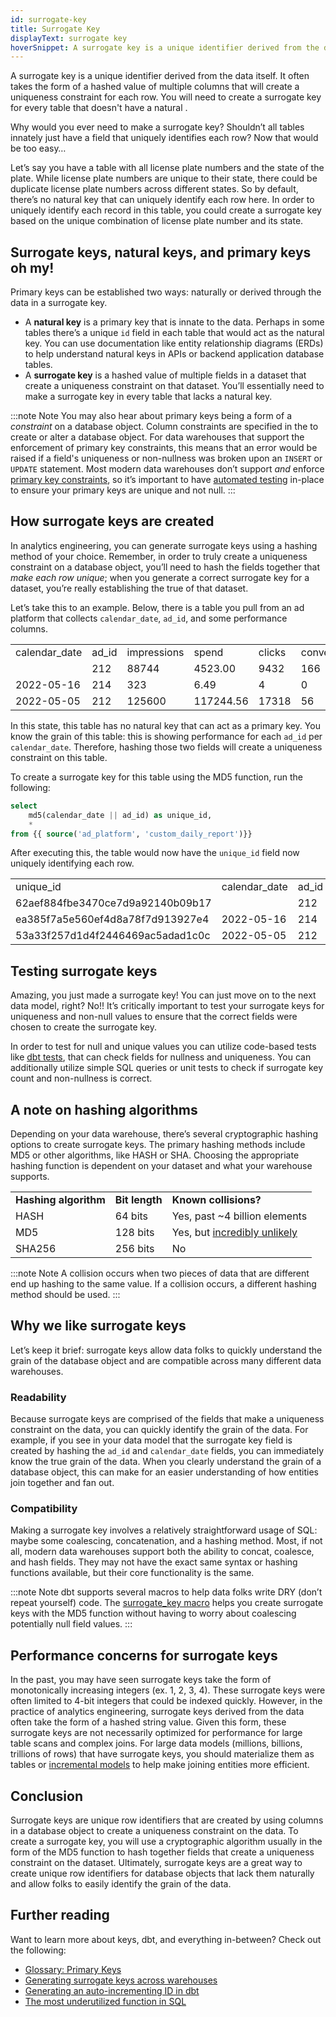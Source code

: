 ```yaml
---
id: surrogate-key
title: Surrogate Key
displayText: surrogate key  
hoverSnippet: A surrogate key is a unique identifier derived from the data itself. It often takes the form of a hashed value of multiple columns that will create a uniqueness constraint for each row.
---
```


A surrogate key is a unique identifier derived from the data itself. It often takes the form of a hashed value of multiple columns that will create a uniqueness constraint for each row. You will need to create a surrogate key for every table that doesn't have a natural <Term id="primary-key" />. 

Why would you ever need to make a surrogate key? Shouldn’t all tables innately just have a field that uniquely identifies each row? Now that would be too easy…

Let’s say you have a table with all license plate numbers and the state of the plate. While license plate numbers are unique to their state, there could be duplicate license plate numbers across different states. So by default, there’s no natural key that can uniquely identify each row here. In order to uniquely identify each record in this table, you could create a surrogate key based on the unique combination of license plate number and its state.

## Surrogate keys, natural keys, and primary keys oh my!

Primary keys can be established two ways: naturally or derived through the data in a surrogate key.

* A __natural key__ is a primary key that is innate to the data. Perhaps in some tables there’s a unique `id` field in each table that would act as the natural key. You can use documentation like entity relationship diagrams (ERDs) to help understand natural keys in APIs or backend application database tables. 
* A __surrogate key__ is a hashed value of multiple fields in a dataset that create a uniqueness constraint on that dataset. You’ll essentially need to make a surrogate key in every table that lacks a natural key.

:::note Note
You may also hear about primary keys being a form of a _constraint_ on a database object. Column constraints are specified in the <Term id="ddl" /> to create or alter a database object. For data warehouses that support the enforcement of primary key constraints, this means that an error would be raised if a field's uniqueness or non-nullness was broken upon an `INSERT` or `UPDATE` statement. Most modern data warehouses don’t support _and_ enforce [primary key constraints](https://docs.getdbt.com/terms/primary-key#Data-warehouse-support-for-primary-keys), so it’s important to have [automated testing](https://docs.getdbt.com/blog/primary-key-testing#how-to-test-primary-keys-with-dbt) in-place to ensure your primary keys are unique and not null.
:::

## How surrogate keys are created

In analytics engineering, you can generate surrogate keys using a hashing method of your choice. Remember, in order to truly create a uniqueness constraint on a database object, you’ll need to hash the fields together that _make each row unique_; when you generate a correct surrogate key for a dataset, you’re really establishing the true <Term id="grain" /> of that dataset.

Let’s take this to an example. Below, there is a table you pull from an ad platform that collects `calendar_date`, `ad_id`, and some performance columns.

<table>
  <tr>
   <td>calendar_date
   </td>
   <td>ad_id
   </td>
   <td>impressions
   </td>
   <td>spend
   </td>
   <td>clicks
   </td>
   <td>conversions
   </td>
  </tr>
  <tr>
   <td>
   </td>
   <td>212
   </td>
   <td>88744
   </td>
   <td>4523.00
   </td>
   <td>9432
   </td>
   <td>166
   </td>
  </tr>
  <tr>
   <td>2022-05-16
   </td>
   <td>214
   </td>
   <td>323
   </td>
   <td>6.49
   </td>
   <td>4
   </td>
   <td>0
   </td>
  </tr>
  <tr>
   <td>2022-05-05
   </td>
   <td>212
   </td>
   <td>125600
   </td>
   <td>117244.56
   </td>
   <td>17318
   </td>
   <td>56
   </td>
  </tr>
</table>


In this state, this table has no natural key that can act as a primary key. You know the grain of this table: this is showing performance for each `ad_id` per `calendar_date`. Therefore, hashing those two fields will create a uniqueness constraint on this table.

To create a surrogate key for this table using the MD5 function, run the following:

```sql
select 
	md5(calendar_date || ad_id) as unique_id,
	*
from {{ source('ad_platform', 'custom_daily_report')}}
```

After executing this, the table would now have the `unique_id` field now uniquely identifying each row.

<table>
  <tr>
   <td>unique_id
   </td>
   <td>calendar_date
   </td>
   <td>ad_id
   </td>
   <td>impressions
   </td>
   <td>spend
   </td>
   <td>clicks
   </td>
   <td>conversions
   </td>
  </tr>
  <tr>
   <td>62aef884fbe3470ce7d9a92140b09b17
   </td>
   <td>
   </td>
   <td>212
   </td>
   <td>88744
   </td>
   <td>4523.00
   </td>
   <td>9432
   </td>
   <td>166
   </td>
  </tr>
  <tr>
   <td>ea385f7a5e560ef4d8a78f7d913927e4
   </td>
   <td>2022-05-16
   </td>
   <td>214
   </td>
   <td>323
   </td>
   <td>6.49
   </td>
   <td>4
   </td>
   <td>0
   </td>
  </tr>
  <tr>
   <td>53a33f257d1d4f2446469ac5adad1c0c
   </td>
   <td>2022-05-05
   </td>
   <td>212
   </td>
   <td>125600
   </td>
   <td>117244.56
   </td>
   <td>17318
   </td>
   <td>56
   </td>
  </tr>
</table>

## Testing surrogate keys

Amazing, you just made a surrogate key! You can just move on to the next data model, right? No!! It’s  critically important to test your surrogate keys for uniqueness and non-null values to ensure that the correct fields were chosen to create the surrogate key.

In order to test for null and unique values you can utilize code-based tests like [dbt tests](https://docs.getdbt.com/docs/building-a-dbt-project/tests), that can check fields for nullness and uniqueness. You can additionally utilize simple SQL queries or unit tests to check if surrogate key count and non-nullness is correct.

## A note on hashing algorithms

Depending on your data warehouse, there’s several cryptographic hashing options to create surrogate keys. The primary hashing methods include MD5 or other algorithms, like HASH or SHA. Choosing the appropriate hashing function is dependent on your dataset and what your warehouse supports.

<table>
  <tr>
   <td><strong>Hashing algorithm</strong>
   </td>
   <td><strong>Bit length</strong>
   </td>
   <td><strong>Known collisions?</strong>
   </td>
  </tr>
  <tr>
   <td>HASH
   </td>
   <td>64 bits
   </td>
   <td>Yes, past ~4 billion elements
   </td>
  </tr>
  <tr>
   <td>MD5
   </td>
   <td>128 bits
   </td>
   <td>Yes, but <a href="https://stackoverflow.com/questions/201705/how-many-random-elements-before-md5-produces-collisions">incredibly unlikely</a>
   </td>
  </tr>
  <tr>
   <td>SHA256
   </td>
   <td>256 bits
   </td>
   <td>No
   </td>
  </tr>
</table>

:::note Note
A collision occurs when two pieces of data that are different end up hashing to the same value. If a collision occurs, a different hashing method should be used.
:::


## Why we like surrogate keys

Let’s keep it brief: surrogate keys allow data folks to quickly understand the grain of the database object and are compatible across many different data warehouses.


### Readability

Because surrogate keys are comprised of the fields that make a uniqueness constraint on the data, you can quickly identify the grain of the data. For example, if you see in your data model that the surrogate key field is created by hashing the `ad_id` and `calendar_date` fields, you can immediately know the true grain of the data. When you clearly understand the grain of a database object, this can make for an easier understanding of how entities join together and fan out.


### Compatibility

Making a surrogate key involves a relatively straightforward usage of SQL: maybe some coalescing, concatenation,  and a hashing method. Most, if not all, modern data warehouses support both the ability to concat, coalesce, and hash fields. They may not have the exact same syntax or hashing functions available, but their core functionality is the same.

:::note Note
dbt supports several macros to help data folks write DRY (don’t repeat yourself) code. The [surrogate_key macro](https://github.com/dbt-labs/dbt-utils#surrogate_key-source) helps you create surrogate keys with the MD5 function without having to worry about coalescing potentially null field values.
:::


## Performance concerns for surrogate keys

In the past, you may have seen surrogate keys take the form of monotonically increasing integers (ex. 1, 2, 3, 4). These surrogate keys were often limited to 4-bit integers that could be indexed quickly. However, in the practice of analytics engineering, surrogate keys derived from the data often take the form of a hashed string value. Given this form, these surrogate keys are not necessarily optimized for performance for large table scans and complex joins. For large data models (millions, billions, trillions of rows) that have surrogate keys, you should materialize them as tables or [incremental models](https://docs.getdbt.com/docs/building-a-dbt-project/building-models/configuring-incremental-models) to help make joining entities more efficient.

## Conclusion

Surrogate keys are unique row identifiers that are created by using columns in a database object to create a uniqueness constraint on the data. To create a surrogate key, you will use a cryptographic algorithm usually in the form of the MD5 function to hash together fields that create a uniqueness constraint on the dataset. Ultimately, surrogate keys are a great way to create unique row identifiers for database objects that lack them naturally and allow folks to easily identify the grain of the data.

## Further reading

Want to learn more about keys, dbt, and everything in-between? Check out the following:

* [Glossary: Primary Keys](https://docs.getdbt.com/terms/primary-key)
* [Generating surrogate keys across warehouses](https://docs.getdbt.com/blog/sql-surrogate-keys)
* [Generating an auto-incrementing ID in dbt](https://discourse.getdbt.com/t/generating-an-auto-incrementing-id-in-dbt/579/2)
* [The most underutilized function in SQL](https://www.getdbt.com/blog/the-most-underutilized-function-in-sql/)
